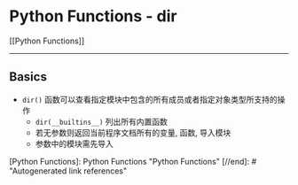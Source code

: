 # Python Functions - dir

[[Python Functions]]

---

## Basics

* `dir()` 函数可以查看指定模块中包含的所有成员或者指定对象类型所支持的操作
    * `dir(__builtins__)` 列出所有内置函数
    * 若无参数则返回当前程序文档所有的变量, 函数, 导入模块
    * 参数中的模块需先导入

[//begin]: # "Autogenerated link references for markdown compatibility"
[Python Functions]: Python Functions "Python Functions"
[//end]: # "Autogenerated link references"